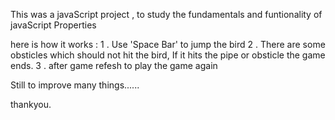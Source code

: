 This was a javaScript project , to study the fundamentals and funtionality of javaScript Properties

here is how it works :
  1 . Use 'Space Bar' to jump the bird
  2 . There are some obsticles which should not hit the bird, 
      If it hits the pipe or obsticle the game ends.
  3 . after game refesh to play the game again
  
Still to improve many things......
      
thankyou.
